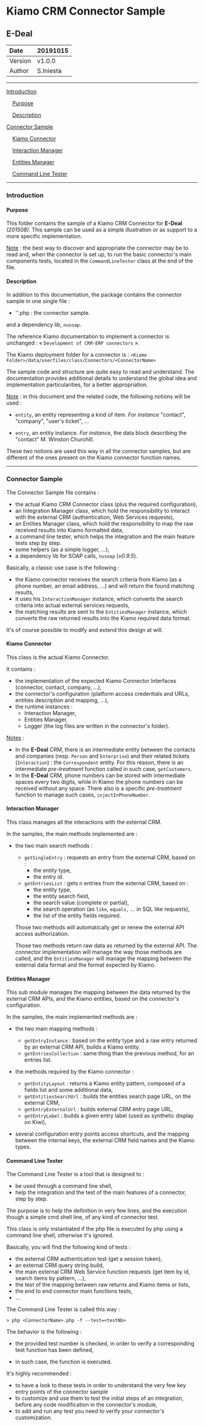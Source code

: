 # Kiamo CRM Connector Sample

## E-Deal



| Date    | 20191015  |
| :------ | --------- |
| Version | v1.0.0    |
| Author  | S.Iniesta |



------


[Introduction](#introduction)

&nbsp;&nbsp;&nbsp;&nbsp;[Purpose](#purpose)

&nbsp;&nbsp;&nbsp;&nbsp;[Description](#description)

[Connector Sample](#connectorSample)

&nbsp;&nbsp;&nbsp;&nbsp;[Kiamo Connector](#kiamoConnector)

&nbsp;&nbsp;&nbsp;&nbsp;[Interaction Manager](#interactionManager)

&nbsp;&nbsp;&nbsp;&nbsp;[Entities Manager](#entitiesManager)

&nbsp;&nbsp;&nbsp;&nbsp;[Command Line Tester](#commandLineTester)


------



<a name="introduction"></a>
### Introduction

<a name="purpose"></a>
####  Purpose

This folder contains the sample of a Kiamo CRM Connector for **E-Deal** *(201508)*.
This sample can be used as a simple illustration or as support to a more specific implementation.

<u>Note</u> : the best way to discover and appropriate the connector may be to read and, when the connector is set up, to run the basic connector's main components tests, located in the `CommandLineTester` class at the end of the file.



<a name="description"></a>
####  Description

In addition to this documentation, the package contains the connector sample in one single file :

* '<ConnectorName>'.php : the connector sample.

and a dependency lib, `nusoap`.

The reference Kiamo documentation to implement a connector is unchanged : « `Development of CRM-ERP connectors` ».

The Kiamo deployment folder for a connector is :
`<Kiamo Folder>/data/userfiles/class/Connectors/<ConnectorName>`

The sample code and structure are quite easy to read and understand. The documentation provides additional details to understand the global idea and implementation particularities, for a better appropriation.

<u>Note</u> : in this document and the related code, the following notions will be used :

* `entity`, an entity representing a kind of item. *For instance* "contact", "company", "user's ticket", ...

* `entry`, an entity instance. *For instance*, the data block describing the "contact" M. Winston Churchill.

These two notions are used this way in all the connector samples, but are different of the ones present on the Kiamo connector function names.

------

<a name="connectorSample"></a>
### Connector Sample

The Connector Sample file contains :

* the actual Kiamo CRM Connector class (plus the required configuration),
* an Integration Manager class, which hold the responsibility to interact with the external CRM (authentication, Web Services requests),
* an Entities Manager class, which hold the responsibility to map the raw received results into Kiamo formatted data,
* a command line tester, which helps the integration and the main feature tests step by step.
* some helpers (as a simple logger, ...),
* a dependency lib for SOAP calls, `nusoap` (*v0.9.5*).

Basically, a classic use case is the following :

* the Kiamo connector receives the search criteria from Kiamo (as a phone number, an email address, ...) and will return the found matching results,
* it uses his `InteractionManager` instance, which converts the search criteria into actual external services requests,
* the matching results are sent to the `EntitiesManager` instance, which converts the raw returned results into the Kiamo required data format.

It's of course possible to modify and extend this design at will.


<a name="kiamoConnector"></a>
####  Kiamo Connector

This class is the actual Kiamo Connector.

It contains :

* the implementation of the expected Kiamo Connector Interfaces (connector, contact, company, ...),
* the connector's configuration (platform access credentials and URLs, entities description and mapping, ...),
* the runtime instances :
  * Interaction Manager,
  * Entities Manager,
  * Logger (the log files are written in the connector's folder).

<u>Notes</u> :
* In the **E-Deal** CRM, there is an intermediate entity between the contacts and companies (resp. `Person` and `Enterprise`) and their related tickets (`Interaction`) : the `Correspondent` entity. For this reason, there is an intermediate *pre-treatment* function called in such case, `getCustomers`.
* In the **E-Deal** CRM, phone numbers can be stored with intermediate spaces every two digits, while in Kiamo the phone numbers can be received without any space. There also is a specific *pre-treatment* function to manage such cases, `injectInPhoneNumber`.



<a name="interactionManager"></a>
####  Interaction Manager

This class manages all the interactions with the external CRM.

In the samples, the main methods implemented are :

* the two main search methods :

  * `getSingleEntry` : requests an entry from the external CRM, based on :
    * the entity type,
    * the entry id.
  * `getEntriesList` : gets n entries from the external CRM, based on :
    * the entity type,
    * the entity search field,
    * the search value (complete or partial),
    * the search operation (as `like`, `equals,` ... in SQL like requests),
    * the list of the entity fields required.

  Those two methods will automatically get or renew the external API access authorization.

  Those two methods return raw data as returned by the external API. The connector implementation will manage the way those methods are called, and the `EntitiesManager` will manage the mapping between the external data format and the format expected by Kiamo.


<a name="entitiesManager"></a>
####  Entities Manager

This sub module manages the mapping between the data returned by the external CRM APIs, and the Kiamo entities, based on the connector's configuration.

In the samples, the main implemented methods are :

* the two main mapping methods :

  * `getEntryInstance` : based on the entity type and a raw entry returned by an external CRM API, builds a Kiamo entity.
  * `getEntriesCollection` : same thing than the previous method, for an entries list.

* the methods required by the Kiamo connector :

  * `getEntityLayout` : returns a Kiamo entity pattern, composed of a fields list and some additional data,
  * `getEntitiesSearchUrl` : builds the entities search page URL, on the external CRM,
  * `getEntryExternalUrl` : builds external CRM entry page URL,
  * `getEntryLabel` : builds a given entry label (used as synthetic display on Kiwi),

* several configuration entry points access shortcuts, and the mapping between the internal keys, the external CRM field names and the Kiamo types.

<a name="commandLineTester"></a>
####  Command Line Tester

The Command Line Tester is a tool that is designed to :

* be used through a command line shell,
* help the integration and the test of the main features of a connector, step by step.

The purpose is to help the definition in very few lines, and the execution though a simple cmd shell line, of any kind of connector test.

This class is only instantiated if the php file is executed by php using a command line shell, otherwise it's ignored.

Basically, you will find the following kind of tests :

* the external CRM authentication test (get a session token),
* an external CRM query string build,
* the main external CRM Web Service function requests (get item by id, search items by pattern, ...),
* the test of the mapping between raw returns and Kiamo items or lists,
* the end to end connector main functions tests,
* ...

The Command Line Tester is called this way :

```SHELL
> php <ConnectorName>.php -f --test=<testNb>
```

 The behavior is the following :

* the provided test number is checked, in order to verify a corresponding test function has been defined,

* in such case, the function is executed.

It's highly recommended :

* to have a look to these tests in order to understand the very few key entry points of the connector sample
* to customize and use them to test the initial steps of an integration, before any code modification in the connector's module,
* to add and run any test you need to verify your connector's customization.
